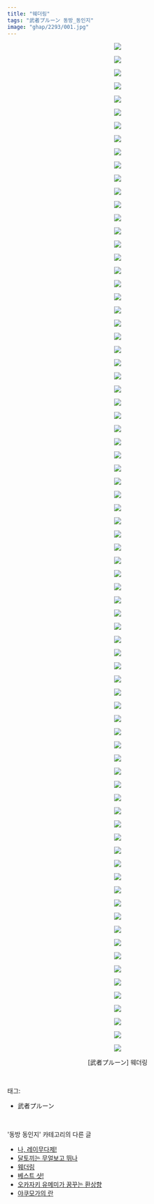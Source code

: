 ```yaml
---
title: "웨더링"
tags: "武者プルーン 동방_동인지"
image: "ghap/2293/001.jpg"
---
```

<div class="article">
<p style="text-align: center; clear: none; float: none;"><img src="{{ site.nasurl }}/ghap/2293/001.jpg"/></p>
<p style="text-align: center; clear: none; float: none;"><img src="{{ site.nasurl }}/ghap/2293/002.jpg"/></p>
<p style="text-align: center; clear: none; float: none;"><img src="{{ site.nasurl }}/ghap/2293/003.jpg"/></p>
<p style="text-align: center; clear: none; float: none;"><img src="{{ site.nasurl }}/ghap/2293/004.jpg"/></p>
<p style="text-align: center; clear: none; float: none;"><img src="{{ site.nasurl }}/ghap/2293/005.jpg"/></p>
<p style="text-align: center; clear: none; float: none;"><img src="{{ site.nasurl }}/ghap/2293/006.jpg"/></p>
<p style="text-align: center; clear: none; float: none;"><img src="{{ site.nasurl }}/ghap/2293/007.jpg"/></p>
<p style="text-align: center; clear: none; float: none;"><img src="{{ site.nasurl }}/ghap/2293/008.jpg"/></p>
<p style="text-align: center; clear: none; float: none;"><img src="{{ site.nasurl }}/ghap/2293/009.jpg"/></p>
<p style="text-align: center; clear: none; float: none;"><img src="{{ site.nasurl }}/ghap/2293/010.jpg"/></p>
<p style="text-align: center; clear: none; float: none;"><img src="{{ site.nasurl }}/ghap/2293/011.jpg"/></p>
<p style="text-align: center; clear: none; float: none;"><img src="{{ site.nasurl }}/ghap/2293/012.jpg"/></p>
<p style="text-align: center; clear: none; float: none;"><img src="{{ site.nasurl }}/ghap/2293/013.jpg"/></p>
<p style="text-align: center; clear: none; float: none;"><img src="{{ site.nasurl }}/ghap/2293/014.jpg"/></p>
<p style="text-align: center; clear: none; float: none;"><img src="{{ site.nasurl }}/ghap/2293/015.jpg"/></p>
<p style="text-align: center; clear: none; float: none;"><img src="{{ site.nasurl }}/ghap/2293/016.jpg"/></p>
<p style="text-align: center; clear: none; float: none;"><img src="{{ site.nasurl }}/ghap/2293/017.jpg"/></p>
<p style="text-align: center; clear: none; float: none;"><img src="{{ site.nasurl }}/ghap/2293/018.jpg"/></p>
<p style="text-align: center; clear: none; float: none;"><img src="{{ site.nasurl }}/ghap/2293/019.jpg"/></p>
<p style="text-align: center; clear: none; float: none;"><img src="{{ site.nasurl }}/ghap/2293/020.jpg"/></p>
<p style="text-align: center; clear: none; float: none;"><img src="{{ site.nasurl }}/ghap/2293/021.jpg"/></p>
<p style="text-align: center; clear: none; float: none;"><img src="{{ site.nasurl }}/ghap/2293/022.jpg"/></p>
<p style="text-align: center; clear: none; float: none;"><img src="{{ site.nasurl }}/ghap/2293/023.jpg"/></p>
<p style="text-align: center; clear: none; float: none;"><img src="{{ site.nasurl }}/ghap/2293/024.jpg"/></p>
<p style="text-align: center; clear: none; float: none;"><img src="{{ site.nasurl }}/ghap/2293/025.jpg"/></p>
<p style="text-align: center; clear: none; float: none;"><img src="{{ site.nasurl }}/ghap/2293/026.jpg"/></p>
<p style="text-align: center; clear: none; float: none;"><img src="{{ site.nasurl }}/ghap/2293/027.jpg"/></p>
<p style="text-align: center; clear: none; float: none;"><img src="{{ site.nasurl }}/ghap/2293/028.jpg"/></p>
<p style="text-align: center; clear: none; float: none;"><img src="{{ site.nasurl }}/ghap/2293/029.jpg"/></p>
<p style="text-align: center; clear: none; float: none;"><img src="{{ site.nasurl }}/ghap/2293/030.jpg"/></p>
<p style="text-align: center; clear: none; float: none;"><img src="{{ site.nasurl }}/ghap/2293/031.jpg"/></p>
<p style="text-align: center; clear: none; float: none;"><img src="{{ site.nasurl }}/ghap/2293/032.jpg"/></p>
<p style="text-align: center; clear: none; float: none;"><img src="{{ site.nasurl }}/ghap/2293/033.jpg"/></p>
<p style="text-align: center; clear: none; float: none;"><img src="{{ site.nasurl }}/ghap/2293/034.jpg"/></p>
<p style="text-align: center; clear: none; float: none;"><img src="{{ site.nasurl }}/ghap/2293/035.jpg"/></p>
<p style="text-align: center; clear: none; float: none;"><img src="{{ site.nasurl }}/ghap/2293/036.jpg"/></p>
<p style="text-align: center; clear: none; float: none;"><img src="{{ site.nasurl }}/ghap/2293/037.jpg"/></p>
<p style="text-align: center; clear: none; float: none;"><img src="{{ site.nasurl }}/ghap/2293/038.jpg"/></p>
<p style="text-align: center; clear: none; float: none;"><img src="{{ site.nasurl }}/ghap/2293/039.jpg"/></p>
<p style="text-align: center; clear: none; float: none;"><img src="{{ site.nasurl }}/ghap/2293/040.jpg"/></p>
<p style="text-align: center; clear: none; float: none;"><img src="{{ site.nasurl }}/ghap/2293/041.jpg"/></p>
<p style="text-align: center; clear: none; float: none;"><img src="{{ site.nasurl }}/ghap/2293/042.jpg"/></p>
<p style="text-align: center; clear: none; float: none;"><img src="{{ site.nasurl }}/ghap/2293/043.jpg"/></p>
<p style="text-align: center; clear: none; float: none;"><img src="{{ site.nasurl }}/ghap/2293/044.jpg"/></p>
<p style="text-align: center; clear: none; float: none;"><img src="{{ site.nasurl }}/ghap/2293/045.jpg"/></p>
<p style="text-align: center; clear: none; float: none;"><img src="{{ site.nasurl }}/ghap/2293/046.jpg"/></p>
<p style="text-align: center; clear: none; float: none;"><img src="{{ site.nasurl }}/ghap/2293/047.jpg"/></p>
<p style="text-align: center; clear: none; float: none;"><img src="{{ site.nasurl }}/ghap/2293/048.jpg"/></p>
<p style="text-align: center; clear: none; float: none;"><img src="{{ site.nasurl }}/ghap/2293/049.jpg"/></p>
<p style="text-align: center; clear: none; float: none;"><img src="{{ site.nasurl }}/ghap/2293/050.jpg"/></p>
<p style="text-align: center; clear: none; float: none;"><img src="{{ site.nasurl }}/ghap/2293/051.jpg"/></p>
<p style="text-align: center; clear: none; float: none;"><img src="{{ site.nasurl }}/ghap/2293/052.jpg"/></p>
<p style="text-align: center; clear: none; float: none;"><img src="{{ site.nasurl }}/ghap/2293/053.jpg"/></p>
<p style="text-align: center; clear: none; float: none;"><img src="{{ site.nasurl }}/ghap/2293/054.jpg"/></p>
<p style="text-align: center; clear: none; float: none;"><img src="{{ site.nasurl }}/ghap/2293/055.jpg"/></p>
<p style="text-align: center; clear: none; float: none;"><img src="{{ site.nasurl }}/ghap/2293/056.jpg"/></p>
<p style="text-align: center; clear: none; float: none;"><img src="{{ site.nasurl }}/ghap/2293/057.jpg"/></p>
<p style="text-align: center; clear: none; float: none;"><img src="{{ site.nasurl }}/ghap/2293/058.jpg"/></p>
<p style="text-align: center; clear: none; float: none;"><img src="{{ site.nasurl }}/ghap/2293/059.jpg"/></p>
<p style="text-align: center; clear: none; float: none;"><img src="{{ site.nasurl }}/ghap/2293/060.jpg"/></p>
<p style="text-align: center; clear: none; float: none;"><img src="{{ site.nasurl }}/ghap/2293/061.jpg"/></p>
<p style="text-align: center; clear: none; float: none;"><img src="{{ site.nasurl }}/ghap/2293/062.jpg"/></p>
<p style="text-align: center; clear: none; float: none;"><img src="{{ site.nasurl }}/ghap/2293/063.jpg"/></p>
<p style="text-align: center; clear: none; float: none;"><img src="{{ site.nasurl }}/ghap/2293/064.jpg"/></p>
<p style="text-align: center; clear: none; float: none;"><img src="{{ site.nasurl }}/ghap/2293/065.jpg"/></p>
<p style="text-align: center; clear: none; float: none;"><img src="{{ site.nasurl }}/ghap/2293/066.jpg"/></p>
<p style="text-align: center; clear: none; float: none;"><img src="{{ site.nasurl }}/ghap/2293/067.jpg"/></p>
<p style="text-align: center; clear: none; float: none;"><img src="{{ site.nasurl }}/ghap/2293/068.jpg"/></p>
<p style="text-align: center; clear: none; float: none;"><img src="{{ site.nasurl }}/ghap/2293/069.jpg"/></p>
<p style="text-align: center; clear: none; float: none;"><img src="{{ site.nasurl }}/ghap/2293/070.jpg"/></p>
<p style="text-align: center; clear: none; float: none;"><img src="{{ site.nasurl }}/ghap/2293/071.jpg"/></p>
<p style="text-align: center; clear: none; float: none;"><img src="{{ site.nasurl }}/ghap/2293/072.jpg"/></p>
<p style="text-align: center; clear: none; float: none;"><img src="{{ site.nasurl }}/ghap/2293/073.jpg"/></p>
<p style="text-align: center; clear: none; float: none;"><img src="{{ site.nasurl }}/ghap/2293/074.jpg"/></p>
<p style="text-align: center; clear: none; float: none;"><img src="{{ site.nasurl }}/ghap/2293/075.jpg"/></p>
<p style="text-align: center; clear: none; float: none;"><img src="{{ site.nasurl }}/ghap/2293/076.jpg"/></p>
<p style="text-align: center; clear: none; float: none;"><img src="{{ site.nasurl }}/ghap/2293/077.jpg"/></p>
<p style="text-align: center; clear: none; float: none;">[武者プルーン] 웨더링</p>
<p style="text-align: center; clear: none; float: none;"></p>
</div><br/>
<div class="tagTrail">
<p>태그: </p>
<ul>
<li>武者プルーン</li>
</ul>
</div><br/>
<div class="another">
<p>'동방 동인지' 카테고리의 다른 글</p>
<ul>
<li><a href="/2016-09-23-ghap_2295">나, 레이무다제!</a></li>
<li><a href="/2016-09-23-ghap_2294">달토끼는 무얼보고 뛰나</a></li>
<li><a href="/2016-09-23-ghap_2293">웨더링</a></li>
<li><a href="/2016-09-23-ghap_2292">베스트 샷!</a></li>
<li><a href="/2016-09-23-ghap_2291">오카자키 유메미가 꿈꾸는 환상향</a></li>
<li><a href="/2016-09-22-ghap_2289">야쿠모가의 란</a></li>
</ul>
</div><br/>
<div class="cb_module cb_fluid">
<div class="cb_wrt cb_profile">
</div><!-- commentList close -->
</div><br/>

